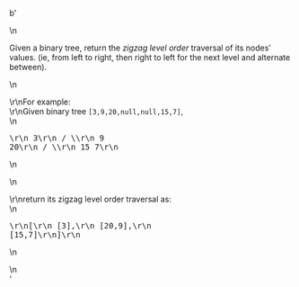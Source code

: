 b'<div class="question-description">\n<p><p>Given a binary tree, return the <i>zigzag level order</i> traversal of its nodes\' values. (ie, from left to right, then right to left for the next level and alternate between).</p>\n<p>\r\nFor example:<br/>\r\nGiven binary tree <code>[3,9,20,null,null,15,7]</code>,<br/>\n<pre>\r\n    3\r\n   / \\\r\n  9  20\r\n    /  \\\r\n   15   7\r\n</pre>\n</p>\n<p>\r\nreturn its zigzag level order traversal as:<br/>\n<pre>\r\n[\r\n  [3],\r\n  [20,9],\r\n  [15,7]\r\n]\r\n</pre>\n</p></p>\n</div>'